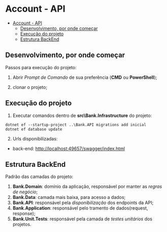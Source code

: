 # Account - API

- [Account - API](#account---api)
  - [Desenvolvimento, por onde começar](#desenvolvimento-por-onde-começar)
  - [Execução do projeto](#execução-do-projeto)
  - [Estrutura BackEnd](#estrutura-backend)

## Desenvolvimento, por onde começar

Passos para execução do projeto:

1. Abrir *Prompt de Comando* de sua preferência (**CMD** ou **PowerShell**);

2. clonar o projeto;

## Execução do projeto


1. Executar comandos dentro de **src\Bank.Infrastructure** do projeto:
~~~dotnet ef
dotnet ef --startup-project ..\Bank.API migrations add inicial
dotnet ef database update
~~~


2. Urls disponibilizadas:
* back-end: <http://localhost:49657/swagger/index.html>


## Estrutura BackEnd

Padrão das camadas do projeto:

1. **Bank.Domain**: domínio da aplicação, responsável por manter as *regras de negócio*;
2. **Bank.Data**: camada mais baixa, para acesso a dados;
3. **Bank.API**: responsável pela *disponibilização* dos endpoints da API;
5. **Bank.Application**: responsável pelo tramento de dados(request, response);
6. **Bank.Unit.Tests**: responsável pela camada de *testes unitários* dos projetos.

